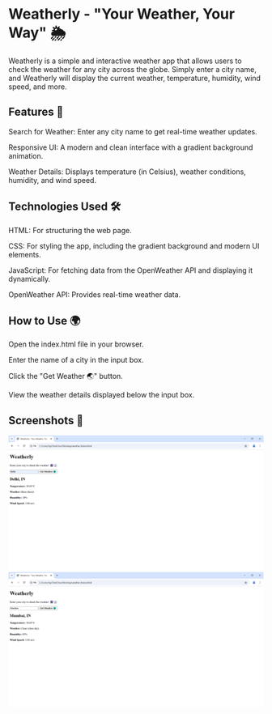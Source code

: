 # Weatherly - "Your Weather, Your Way" 🌦️
Weatherly is a simple and interactive weather app that allows users to check the weather for any city across the globe. Simply enter a city name, and Weatherly will display the current weather, temperature, humidity, wind speed, and more.

## Features 🚀
Search for Weather: Enter any city name to get real-time weather updates.

Responsive UI: A modern and clean interface with a gradient background animation.

Weather Details: Displays temperature (in Celsius), weather conditions, humidity, and wind speed.

## Technologies Used 🛠️
HTML: For structuring the web page.

CSS: For styling the app, including the gradient background and modern UI elements.

JavaScript: For fetching data from the OpenWeather API and displaying it dynamically.

OpenWeather API: Provides real-time weather data.

## How to Use 🌍
Open the index.html file in your browser.

Enter the name of a city in the input box.

Click the "Get Weather 🌏" button.

View the weather details displayed below the input box.

## Screenshots 📸
![LandingPage Preview](delhi.png)
![LandingPage Preview](Mumbai.png)
